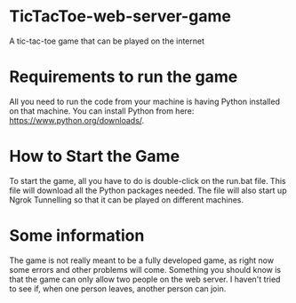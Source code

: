 # TicTacToe-web-server-game
A tic-tac-toe game that can be played on the internet 

# Requirements to run the game
All you need to run the code from your machine is having Python installed on that machine.
You can install Python from here: https://www.python.org/downloads/.

# How to Start the Game
To start the game, all you have to do is double-click on the run.bat file. This file will download all the Python packages needed.
The file will also start up Ngrok Tunnelling so that it can be played on different machines.

# Some information 
The game is not really meant to be a fully developed game, as right now some errors and other problems will come.
Something you should know is that the game can only allow two people on the web server.
I haven't tried to see if, when one person leaves, another person can join.
